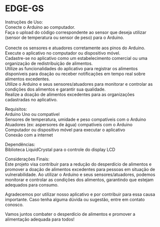 # EDGE-GS


Instruções de Uso:<br>
Conecte o Arduino ao computador.<br>
Faça o upload do código correspondente ao sensor que deseja utilizar (sensor de temperatura ou sensor de peso) para o Arduino.<br><br>
Conecte os sensores e atuadores corretamente aos pinos do Arduino.<br>
Execute o aplicativo no computador ou dispositivo móvel.<br>
Cadastre-se no aplicativo como um estabelecimento comercial ou uma organização de redistribuição de alimentos.<br>
Utilize as funcionalidades do aplicativo para registrar os alimentos disponíveis para doação ou receber notificações em tempo real sobre alimentos excedentes.<br>
Utilize o Arduino e seus sensores/atuadores para monitorar e controlar as condições dos alimentos e garantir sua qualidade.<br>
Realize a doação de alimentos excedentes para as organizações cadastradas no aplicativo.<br>

Requisitos:<br>
Arduino Uno ou compatível<br>
Sensores de temperatura, umidade e peso compatíveis com o Arduino<br>
Atuadores (ex: aspersores de água) compatíveis com o Arduino<br>
Computador ou dispositivo móvel para executar o aplicativo<br>
Conexão com a internet<br>

Dependências:<br>
Biblioteca LiquidCrystal para o controle do display LCD<br>

Considerações Finais:<br>
Este projeto visa contribuir para a redução do desperdício de alimentos e promover a doação de alimentos excedentes para pessoas em situação de vulnerabilidade. Ao utilizar o Arduino e seus sensores/atuadores, podemos<br> monitorar e controlar as condições dos alimentos, garantindo que estejam adequados para consumo.<br>

Agradecemos por utilizar nosso aplicativo e por contribuir para essa causa importante. Caso tenha alguma dúvida ou sugestão, entre em contato conosco.<br>

Vamos juntos combater o desperdício de alimentos e promover a alimentação adequada para todos!<br>

